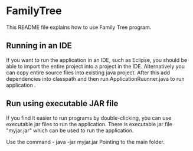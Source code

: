 # FamilyTree
This README file explains how to use Family Tree program. 

Running in an IDE
---------------------

If you want to run the application in an IDE, such as Eclipse, you should
be able to import the entire project into a project in the IDE. Alternatively 
you can copy entire source files into existing java project. After this add dependencies into classpath and
then run ApplicationRuunner.java to run application .

                  
Run using executable JAR file
------------------------------
                  
If you find it easier to run programs by double-clicking, you can
use executable jar files to run the application. There is executable jar file "myjar.jar"
which can be used to run the application.

Use the command - java -jar myjar.jar
Pointing to the main folder.
